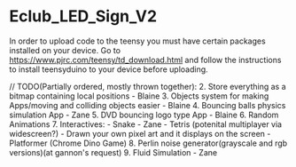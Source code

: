 # Eclub_LED_Sign_V2

In order to upload code to the teensy you must have certain packages installed on your device.
Go to https://www.pjrc.com/teensy/td_download.html and follow the instructions to install 
teensyduino to your device before uploading.

// TODO(Partially ordered, mostly thrown together): 
    2. Store everything as a bitmap containing local positions - Blaine
    3. Objects system for making Apps/moving and colliding objects easier - Blaine
    4. Bouncing balls physics simulation App - Zane
    5. DVD bouncing logo type App - Blaine
    6. Random Animations
    7. Interactives:
        - Snake - Zane
        - Tetris (potenital multiplayer via widescreen?)
        - Drawn your own pixel art and it displays on the screen
        - Platformer (Chrome Dino Game)
    8. Perlin noise generator(grayscale and rgb versions)(at gannon's request)
    9. Fluid Simulation - Zane